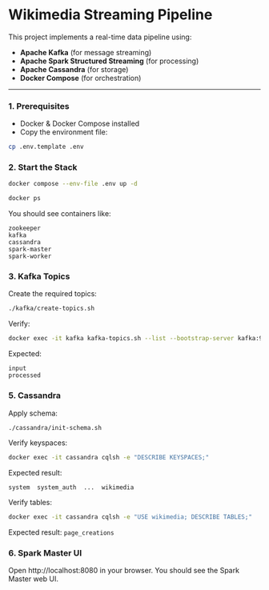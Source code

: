 # Wikimedia Streaming Pipeline

This project implements a real-time data pipeline using:
- **Apache Kafka** (for message streaming)
- **Apache Spark Structured Streaming** (for processing)
- **Apache Cassandra** (for storage)
- **Docker Compose** (for orchestration)

---

### 1. Prerequisites
- Docker & Docker Compose installed
- Copy the environment file:
```bash
cp .env.template .env
```

### 2. Start the Stack

```bash 
docker compose --env-file .env up -d
```

```bash 
docker ps
```

You should see containers like:
```
zookeeper
kafka
cassandra
spark-master
spark-worker
```

### 3. Kafka Topics

Create the required topics:
```bash
./kafka/create-topics.sh
```

Verify:
```bash
docker exec -it kafka kafka-topics.sh --list --bootstrap-server kafka:9092
```

Expected:
```
input
processed
```

### 5. Cassandra 

Apply schema:
```bash
./cassandra/init-schema.sh
```

Verify keyspaces:
```bash
docker exec -it cassandra cqlsh -e "DESCRIBE KEYSPACES;"
```

Expected result:
```
system  system_auth  ...  wikimedia
```

Verify tables:

```bash
docker exec -it cassandra cqlsh -e "USE wikimedia; DESCRIBE TABLES;"
```

Expected result:
`page_creations`

### 6. Spark Master UI

Open http://localhost:8080 in your browser.
You should see the Spark Master web UI.